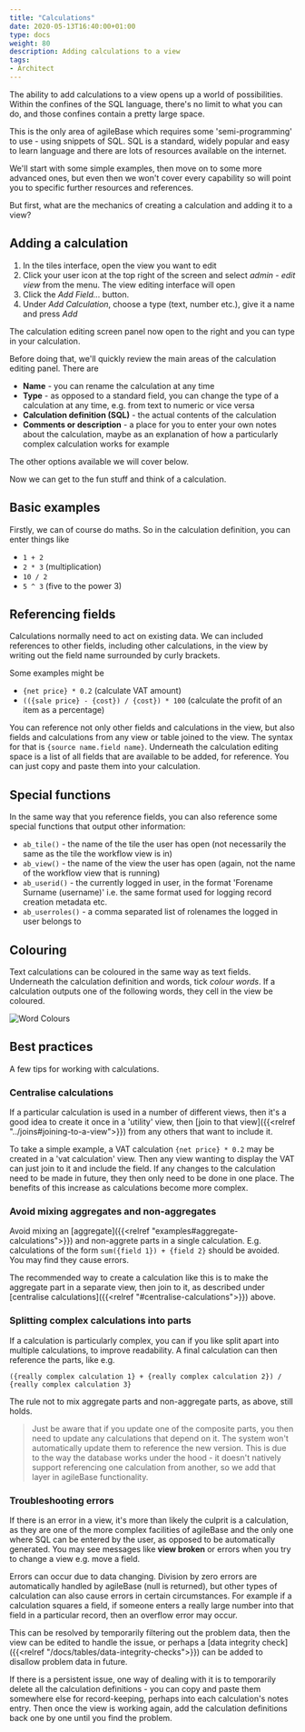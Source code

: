 ```yaml
---
title: "Calculations"
date: 2020-05-13T16:40:00+01:00
type: docs
weight: 80
description: Adding calculations to a view
tags:
- Architect
---
```

The ability to add calculations to a view opens up a world of possibilities. Within the confines of the SQL language, there's no limit to what you can do, and those confines contain a pretty large space.

This is the only area of agileBase which requires some 'semi-programming' to use - using snippets of SQL. SQL is a standard, widely popular and easy to learn language and there are lots of resources available on the internet.

We'll start with some simple examples, then move on to some more advanced ones, but even then we won't cover every capability so will point you to specific further resources and references.

But first, what are the mechanics of creating a calculation and adding it to a view?

## Adding a calculation
1. In the tiles interface, open the view you want to edit
2. Click your user icon at the top right of the screen and select _admin - edit view_ from the menu. The view editing interface will open
3. Click the _Add Field..._ button.
4. Under _Add Calculation_, choose a type (text, number etc.), give it a name and press _Add_

The calculation editing screen panel now open to the right and you can type in your calculation.

Before doing that, we'll quickly review the main areas of the calculation editing panel. There are
* **Name** - you can rename the calculation at any time
* **Type** - as opposed to a standard field, you can change the type of a calculation at any time, e.g. from text to numeric or vice versa
* **Calculation definition (SQL)** - the actual contents of the calculation
* **Comments or description** - a place for you to enter your own notes about the calculation, maybe as an explanation of how a particularly complex calculation works for example

The other options available we will cover below.

Now we can get to the fun stuff and think of a calculation.

## Basic examples
Firstly, we can of course do maths. So in the calculation definition, you can enter things like
* `1 + 2`
* `2 * 3` (multiplication)
* `10 / 2`
* `5 ^ 3` (five to the power 3)

## Referencing fields
Calculations normally need to act on existing data. We can included references to other fields, including other calculations, in the view by writing out the field name surrounded by curly brackets.

Some examples might be
* `{net price} * 0.2` (calculate VAT amount)
* `(({sale price} - {cost}) / {cost}) * 100` (calculate the profit of an item as a percentage)

You can reference not only other fields and calculations in the view, but also fields and calculations from any view or table joined to the view. The syntax for that is `{source name.field name}`. Underneath the calculation editing space is a list of all fields that are available to be added, for reference. You can just copy and paste them into your calculation.

## Special functions
In the same way that you reference fields, you can also reference some special functions that output other information:
* `ab_tile()` - the name of the tile the user has open (not necessarily the same as the tile the workflow view is in)
* `ab_view()` - the name of the view the user has open (again, not the name of the workflow view that is running)
* `ab_userid()` - the currently logged in user, in the format 'Forename Surname (username)' i.e. the same format used for logging record creation metadata etc.
* `ab_userroles()` - a comma separated list of rolenames the logged in user belongs to

## Colouring
Text calculations can be coloured in the same way as text fields. Underneath the calculation definition and words, tick _colour words_. If a calculation outputs one of the following words, they cell in the view be coloured.

![Word Colours](/word-colours.png)

## Best practices
A few tips for working with calculations.

### Centralise calculations
If a particular calculation is used in a number of different views, then it's a good idea to create it once in a 'utility' view, then [join to that view]({{<relref "../joins#joining-to-a-view">}}) from any others that want to include it.

To take a simple example, a VAT calculation `{net price} * 0.2` may be created in a 'vat calculation' view. Then any view wanting to display the VAT can just join to it and include the field. If any changes to the calculation need to be made in future, they then only need to be done in one place. The benefits of this increase as calculations become more complex.

### Avoid mixing aggregates and non-aggregates
Avoid mixing an [aggregate]({{<relref "examples#aggregate-calculations">}}) and non-aggrete parts in a single calculation. E.g. calculations of the form `sum({field 1}) + {field 2}` should be avoided. You may find they cause errors.

The recommended way to create a calculation like this is to make the aggregate part in a separate view, then join to it, as described under [centralise calculations]({{<relref "#centralise-calculations">}}) above.

### Splitting complex calculations into parts
If a calculation is particularly complex, you can if you like split apart into multiple calculations, to improve readability. A final calculation can then reference the parts, like e.g.

`({really complex calculation 1} + {really complex calculation 2}) / {really complex calculation 3}`

The rule not to mix aggregate parts and non-aggregate parts, as above, still holds.

> Just be aware that if you update one of the composite parts, you then need to update any calculations that depend on it. The system won't automatically update them to reference the new version. This is due to the way the database works under the hood - it doesn't natively support referencing one calculation from another, so we add that layer in agileBase functionality.

### Troubleshooting errors
If there is an error in a view, it's more than likely the culprit is a calculation, as they are one of the more complex facilities of agileBase and the only one where SQL can be entered by the user, as opposed to be automatically generated. You may see messages like **view broken** or errors when you try to change a view e.g. move a field.

Errors can occur due to data changing. Division by zero errors are automatically handled by agileBase (null is returned), but other types of calculation can also cause errors in certain circumstances. For example if a calculation squares a field, if someone enters a really large number into that field in a particular record, then an overflow error may occur.

This can be resolved by temporarily filtering out the problem data, then the view can be edited to handle the issue, or perhaps a [data integrity check]({{<relref "/docs/tables/data-integrity-checks">}}) can be added to disallow problem data in future.

If there is a persistent issue, one way of dealing with it is to temporarily delete all the calculation definitions - you can copy and paste them somewhere else for record-keeping, perhaps into each calculation's notes entry. Then once the view is working again, add the calculation definitions back one by one until you find the problem.
